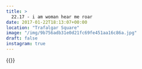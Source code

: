 ```yaml
---
title: >
  22.17 - i am woman hear me roar
date: 2017-01-22T18:13:07+00:00
location: "Trafalgar Square"
image: "/img/9b756adb31e0d21fc69fe451aa16c86a.jpg"
draft: false
instagram: true
---
```


{{<photo src="/img/9b756adb31e0d21fc69fe451aa16c86a.jpg">}}
